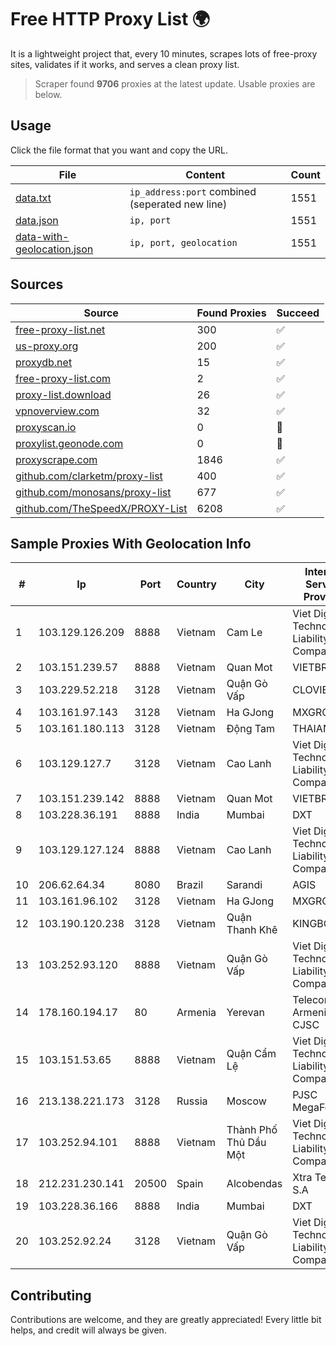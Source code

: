 
# Free HTTP Proxy List 🌍

It is a lightweight project that, every 10 minutes, scrapes lots of free-proxy sites, validates if it works, and serves a clean proxy list.


> Scraper found **9706** proxies at the latest update. Usable proxies are below.

## Usage

Click the file format that you want and copy the URL.


|File|Content|Count|
|----|-------|-----|
|[data.txt](https://raw.githubusercontent.com/themiralay/Proxy-List-World/master/data.txt)|`ip_address:port` combined (seperated new line)|1551|
|[data.json](https://raw.githubusercontent.com/themiralay/Proxy-List-World/master/data.json)|`ip, port`|1551|
|[data-with-geolocation.json](https://raw.githubusercontent.com/themiralay/Proxy-List-World/master/data-with-geolocation.json)|`ip, port, geolocation`|1551|

## Sources

|Source|Found Proxies|Succeed|
|------|-------------|-------|
|[free-proxy-list.net](https://free-proxy-list.net)|300|✅|
|[us-proxy.org](https://www.us-proxy.org)|200|✅|
|[proxydb.net](http://proxydb.net)|15|✅|
|[free-proxy-list.com](https://free-proxy-list.com/?page=&port=&type%5B%5D=http&type%5B%5D=https&up_time=0&search=Search)|2|✅|
|[proxy-list.download](https://www.proxy-list.download/HTTP)|26|✅|
|[vpnoverview.com](https://vpnoverview.com/privacy/anonymous-browsing/free-proxy-servers)|32|✅|
|[proxyscan.io](https://www.proxyscan.io)|0|🚫|
|[proxylist.geonode.com](https://proxylist.geonode.com/api/proxy-list?limit=300&page=1&sort_by=lastChecked&sort_type=desc&protocols=http,https)|0|🚫|
|[proxyscrape.com](https://api.proxyscrape.com/v2/?request=displayproxies&protocol=http&timeout=10000&country=all&ssl=all&anonymity=all)|1846|✅|
|[github.com/clarketm/proxy-list](https://raw.githubusercontent.com/clarketm/proxy-list/master/proxy-list-raw.txt)|400|✅|
|[github.com/monosans/proxy-list](https://raw.githubusercontent.com/monosans/proxy-list/main/proxies/http.txt)|677|✅|
|[github.com/TheSpeedX/PROXY-List](https://raw.githubusercontent.com/TheSpeedX/PROXY-List/master/http.txt)|6208|✅|


## Sample Proxies With Geolocation Info

|#|Ip|Port|Country|City|Internet Service Provider|
|-|--|----|-------|----|-------------------------|
|1|103.129.126.209|8888|Vietnam|Cam Le|Viet Digital Technology Liability Company|
|2|103.151.239.57|8888|Vietnam|Quan Mot|VIETBRANDS|
|3|103.229.52.218|3128|Vietnam|Quận Gò Vấp|CLOVIET|
|4|103.161.97.143|3128|Vietnam|Ha GJong|MXGROUP|
|5|103.161.180.113|3128|Vietnam|Động Tam|THAIAN|
|6|103.129.127.7|3128|Vietnam|Cao Lanh|Viet Digital Technology Liability Company|
|7|103.151.239.142|8888|Vietnam|Quan Mot|VIETBRANDS|
|8|103.228.36.191|8888|India|Mumbai|DXT|
|9|103.129.127.124|8888|Vietnam|Cao Lanh|Viet Digital Technology Liability Company|
|10|206.62.64.34|8080|Brazil|Sarandi|AGIS|
|11|103.161.96.102|3128|Vietnam|Ha GJong|MXGROUP|
|12|103.190.120.238|3128|Vietnam|Quận Thanh Khê|KINGBOND|
|13|103.252.93.120|8888|Vietnam|Quận Gò Vấp|Viet Digital Technology Liability Company|
|14|178.160.194.17|80|Armenia|Yerevan|Telecom Armenia CJSC|
|15|103.151.53.65|8888|Vietnam|Quận Cẩm Lệ|Viet Digital Technology Liability Company|
|16|213.138.221.173|3128|Russia|Moscow|PJSC MegaFon|
|17|103.252.94.101|8888|Vietnam|Thành Phố Thủ Dầu Một|Viet Digital Technology Liability Company|
|18|212.231.230.141|20500|Spain|Alcobendas|Xtra Telecom S.A|
|19|103.228.36.166|8888|India|Mumbai|DXT|
|20|103.252.92.24|3128|Vietnam|Quận Gò Vấp|Viet Digital Technology Liability Company|



## Contributing

Contributions are welcome, and they are greatly appreciated! Every
little bit helps, and credit will always be given.

